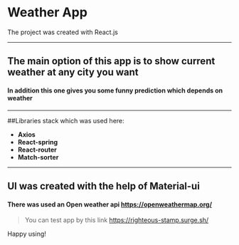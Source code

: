 # Weather App
The project was created with React.js
___
## The main option of this app is to show current weather at any city you want
#### In addition this one gives you some funny prediction which depends on weather
___
##Libraries stack which was used here:<br>
+ __Axios__
+ __React-spring__
+ __React-router__
+ __Match-sorter__
___
## UI was created with the help of Material-ui

#### There was used an Open weather api https://openweathermap.org/

> You can test app by this link https://righteous-stamp.surge.sh/ <br>

Happy using!